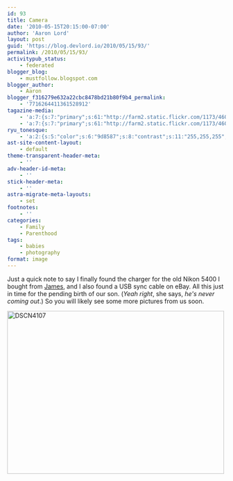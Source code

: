 ```yaml
---
id: 93
title: Camera
date: '2010-05-15T20:15:00-07:00'
author: 'Aaron Lord'
layout: post
guid: 'https://blog.devlord.io/2010/05/15/93/'
permalink: /2010/05/15/93/
activitypub_status:
    - federated
blogger_blog:
    - mustfollow.blogspot.com
blogger_author:
    - Aaron
blogger_f316279e632a22cbc8478bd21b80f9b4_permalink:
    - '7716264411361528912'
tagazine-media:
    - 'a:7:{s:7:"primary";s:61:"http://farm2.static.flickr.com/1173/4609771164_e0d8ff0de8.jpg";s:6:"images";a:1:{s:61:"http://farm2.static.flickr.com/1173/4609771164_e0d8ff0de8.jpg";a:6:{s:8:"file_url";s:61:"http://farm2.static.flickr.com/1173/4609771164_e0d8ff0de8.jpg";s:5:"width";s:3:"500";s:6:"height";s:3:"375";s:4:"type";s:5:"image";s:4:"area";s:6:"187500";s:9:"file_path";s:0:"";}}s:6:"videos";a:0:{}s:11:"image_count";s:1:"1";s:6:"author";s:8:"28099389";s:7:"blog_id";s:8:"28571045";s:9:"mod_stamp";s:19:"2011-10-19 00:04:07";}'
    - 'a:7:{s:7:"primary";s:61:"http://farm2.static.flickr.com/1173/4609771164_e0d8ff0de8.jpg";s:6:"images";a:1:{s:61:"http://farm2.static.flickr.com/1173/4609771164_e0d8ff0de8.jpg";a:6:{s:8:"file_url";s:61:"http://farm2.static.flickr.com/1173/4609771164_e0d8ff0de8.jpg";s:5:"width";s:3:"500";s:6:"height";s:3:"375";s:4:"type";s:5:"image";s:4:"area";s:6:"187500";s:9:"file_path";s:0:"";}}s:6:"videos";a:0:{}s:11:"image_count";s:1:"1";s:6:"author";s:8:"28099389";s:7:"blog_id";s:8:"28571045";s:9:"mod_stamp";s:19:"2011-10-19 00:04:07";}'
ryu_tonesque:
    - 'a:2:{s:5:"color";s:6:"9d8587";s:8:"contrast";s:11:"255,255,255";}'
ast-site-content-layout:
    - default
theme-transparent-header-meta:
    - ''
adv-header-id-meta:
    - ''
stick-header-meta:
    - ''
astra-migrate-meta-layouts:
    - set
footnotes:
    - ''
categories:
    - Family
    - Parenthood
tags:
    - babies
    - photography
format: image
---
```


Just a quick note to say I finally found the charger for the old Nikon 5400 I bought from <a href="http://www.flickr.com/photos/rev_411photography/">James</a>, and I also found a USB sync cable on eBay. All this just in time for the pending birth of our son. (<span style="font-style:italic;">Yeah right</span>, she says, <span style="font-style:italic;">he's never coming out</span>.) So you will likely see some more pictures from us soon.

<a title="DSCN4107 by The Lord Family, on Flickr" href="http://www.flickr.com/photos/thelordfamily/4609771164/"><img src="http://farm2.static.flickr.com/1173/4609771164_e0d8ff0de8.jpg" alt="DSCN4107" width="500" height="375" /></a>

<div class="blogger-post-footer"><img alt="" width="1" height="1" /></div>